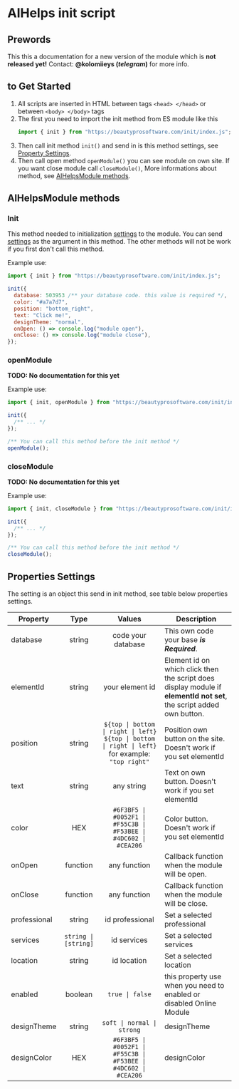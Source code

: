 # AIHelps init script

## Prewords

This this a documentation for a new version of the module which is **not released
yet!** Contact: **@kolomiieys (_telegram_)** for more info.

## to Get Started

1. All scripts are inserted in HTML between tags `<head> </head>` or between
   `<body> </body>` tags
2. The first you need to import the init method from ES module like this
   ```js
   import { init } from "https://beautyprosoftware.com/init/index.js";
   ```
3. Then call init method `init()` and send in is this method settings, see
   [Property Settings](#setting).
4. Then call open method `openModule()` you can see module on own site. If you
   want close module call `closeModule()`, More informations about method, see
   [AIHelpsModule methods](#AIHelpsModule).

## AIHelpsModule methods <a name="AIHelpsModule"></a>

### Init

This method needed to initialization [settings](#setting) to the module. You can
send [settings](#setting) as the argument in this method. The other methods will
not be work if you first don't call this method.

Example use:

```js
import { init } from "https://beautyprosoftware.com/init/index.js";

init({
  database: 503953 /** your database code. this value is required */,
  color: "#a7a7d7",
  position: "bottom_right",
  text: "Click me!",
  designTheme: "normal",
  onOpen: () => console.log("module open"),
  onClose: () => console.log("module close"),
});
```

### openModule

**TODO: No documentation for this yet**

Example use:

```js
import { init, openModule } from "https://beautyprosoftware.com/init/index.js";

init({
  /** ... */
});

/** You can call this method before the init method */
openModule();
```

### closeModule

**TODO: No documentation for this yet**

Example use:

```js
import { init, closeModule } from "https://beautyprosoftware.com/init/index.js";

init({
  /** ... */
});

/** You can call this method before the init method */
closeModule();
```

## Properties Settings <a name="setting"></a>

The setting is an object this send in init method, see table below
properties settings.

| Property     |         Type         |                                              Values                                              | Description                                                                                                    |
| ------------ | :------------------: | :----------------------------------------------------------------------------------------------: | -------------------------------------------------------------------------------------------------------------- |
| database     |        string        |                                        code your database                                        | This own code your base **_is Required_**.                                                                     |
| elementId    |        string        |                                         your element id                                          | Element id on which click then the script does display module if **elementId not set**, the script added own button. |
| position     |        string        | `${top \| bottom \| right \| left} ${top \| bottom \| right \| left}` for example: `"top right"` | Position own button on the site. Doesn't work if you set elementId                                                                                   |
| text         |        string        |                                            any string                                            | Text on own button. Doesn't work if you set elementId                                                                                                 |
| color        |         HEX          |                 `#6F3BF5 \| #0052F1 \| #F55C3B \| #F53BEE \| #4DC602 \| #CEA206`                 | Color button. Doesn't work if you set elementId                                                                                                    |
| onOpen       |       function       |                                           any function                                           | Callback function when the module will be open.                                                                |
| onClose      |       function       |                                           any function                                           | Callback function when the module will be close.                                                               |
| professional |        string        |                                         id professional                                          | Set a selected professional                                                                                    |
| services     | `string \| [string]` |                                           id services                                            | Set a selected services                                                                                        |
| location     |        string        |                                           id location                                            | Set a selected location                                                                                        |
| enabled      |       boolean        |                                         `true \| false`                                          | this property use when you need to enabled or disabled Online Module                                                                                                        |
| designTheme  |        string        |                                    `soft \| normal \| strong`                                    | designTheme                                                                                                    |
| designColor  |         HEX          |                 `#6F3BF5 \| #0052F1 \| #F55C3B \| #F53BEE \| #4DC602 \| #CEA206`                 | designColor                                                                                                    |
